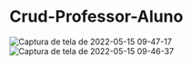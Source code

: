 # Crud-Professor-Aluno

![Captura de tela de 2022-05-15 09-47-17](https://user-images.githubusercontent.com/71037296/168473893-7af02fab-ff12-4343-9db5-11db3466afd7.png)
![Captura de tela de 2022-05-15 09-46-37](https://user-images.githubusercontent.com/71037296/168473896-04196f95-0c13-439f-9c63-32a74fe0d662.png)
